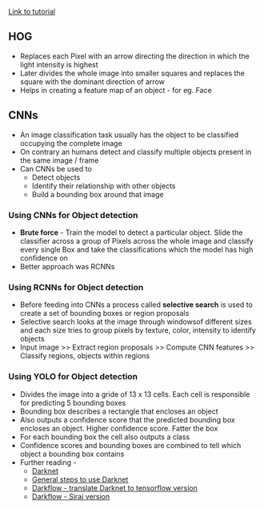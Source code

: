 
[Link to tutorial](https://www.youtube.com/watch?v=4eIBisqx9_g)

<h2>HOG</h2>

* Replaces each Pixel with an arrow directing the direction in which the light intensity is highest
* Later divides the whole image into smaller squares and replaces the square with the dominant direction of arrow
* Helps in creating a feature map of an object - for eg. Face

<h2>CNNs</h2>

* An image classification task usually has the object to be classified occupying the complete image
* On contrary an humans detect and classify multiple objects present in the same image / frame
* Can CNNs be used to 
  * Detect objects
  * Identify their relationship with other objects
  * Build a bounding box around that image
  
<h3>Using CNNs for Object detection</h3>

* **Brute force** - Train the model to detect a particular object. Slide the classifier across a group of Pixels across the whole image and classify every single Box and take the classifications which the model has high confidence on
* Better approach was RCNNs

<h3>Using RCNNs for Object detection</h3>

* Before feeding into CNNs a process called **selective search** is used to create a set of bounding boxes or region proposals
* Selective search looks at the image through windowsof different sizes and each size tries to group pixels by texture, color, intensity to identify objects
 * Input image >> Extract region proposals >> Compute CNN features >> Classify regions, objects within regions

<h3>Using YOLO for Object detection</h3>

* Divides the image into a gride of 13 x 13 cells. Each cell is responsible for predicting 5 bounding boxes
* Bounding box describes a rectangle that encloses an object
* Also outputs a confidence score that the predicted bounding box encloses an object. Higher confidence score. Fatter the box
* For each bounding box the cell also outputs a class
* Confidence scores and bounding boxes are combined to tell which object a bounding box contains
* Further reading - 
  * [Darknet](https://pjreddie.com/darknet/)
  * [General steps to use Darknet](https://pjreddie.com/darknet/yolo/)
  * [Darkflow - translate Darknet to tensorflow version](https://github.com/thtrieu/darkflow)
  * [Darkflow - Siraj version](https://github.com/llSourcell/YOLO_Object_Detection)
  
